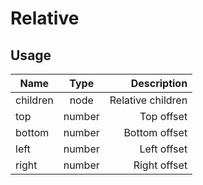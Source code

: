 <!-- 
This is an auto-generated markdown. 
You can change it in "src/atoms/Relative.jsx" and run build:docs to update this file.
-->
# Relative

## Usage
| Name        | Type           | Description  |
| ----------- |:--------------:| ------------:|
|children|node|Relative children
|top|number|Top offset
|bottom|number|Bottom offset
|left|number|Left offset
|right|number|Right offset
